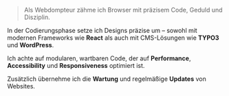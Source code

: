 > Als Webdompteur zähme ich Browser mit präzisem Code, Geduld und Disziplin.

In der Codierungsphase setze ich Designs präzise um – sowohl mit modernen Frameworks wie **React** als auch mit CMS-Lösungen wie **TYPO3** und **WordPress**.

Ich achte auf modularen, wartbaren Code, der auf **Performance**, **Accessibility** und **Responsiveness** optimiert ist.

Zusätzlich übernehme ich die **Wartung** und regelmäßige **Updates** von Websites.
